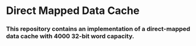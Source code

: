 # Direct Mapped Data Cache

### This repository contains an implementation of a direct-mapped data cache with 4000 32-bit word capacity.

